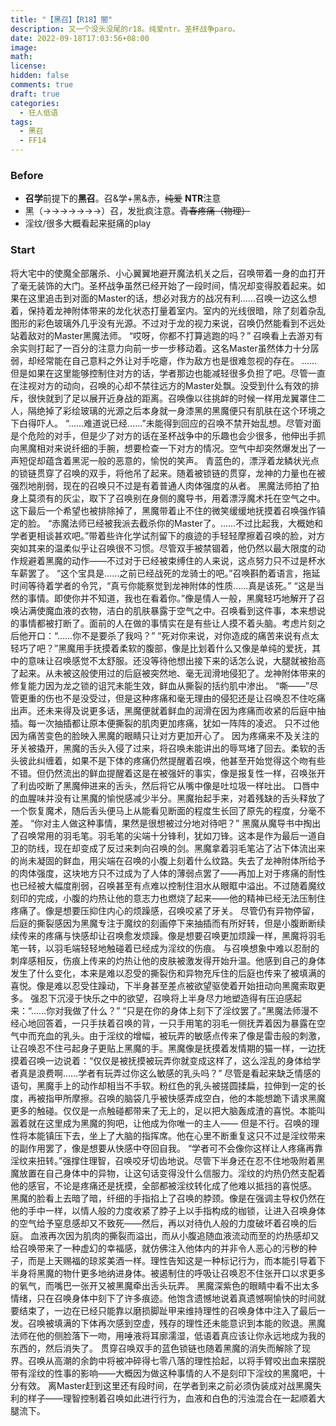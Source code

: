 ```yaml
---
title: "【黑召】【R18】闇"
description: 又一个没头没尾的r18。纯爱ntr。圣杯战争paro。
date: 2022-09-18T17:03:56+08:00
image: 
math: 
license: 
hidden: false
comments: true
draft: true
categories:
  - 狂人低语
tags:
  - 黑召
  - FF14
---
```


### Before

* **召学**前提下的**黑召**。召&学+黑&赤，~~纯爱~~ **NTR**注意
* 黑（→→→→→→→）召，发批疯注意。~~青春疼痛（物理）~~
* 淫纹/很多大概看起来挺痛的play

### Start

将大宅中的使魔全部屠杀、小心翼翼地避开魔法机关之后，召唤带着一身的血打开了毫无装饰的大门。圣杯战争虽然已经开始了一段时间，情况却变得胶着起来。如果在这里追击到对面的Master的话，想必对我方的战况有利……召唤一边这么想着，保持着龙神附体带来的龙化状态打量着室内。室内的光线很暗，除了刻着杂乱图形的彩色玻璃外几乎没有光源。不过对于龙的视力来说，召唤仍然能看到不远处站着敌对的Master黑魔法师。
“哎呀，你都不打算逃跑的吗？”
召唤看上去游刃有余实则打起了一百分的注意力向前一步一步移动着。这名Master虽然体力十分孱弱，却经常能在自己意料之外让对手吃瘪，作为敌方也是很难忽视的存在。
……但是如果在这里能够控制住对方的话，学者那边也能减轻很多负担了吧。尽管一直在注视对方的动向，召唤的心却不禁往远方的Master处飘。没受到什么有效的排斥，很快就到了足以展开近身战的距离。召唤像以往挑衅的时候一样用龙翼罩住二人，隔绝掉了彩绘玻璃的光源之后本身就一身漆黑的黑魔便只有肌肤在这个环境之下白得吓人。
“……难道说已经……”未能得到回应的召唤不禁开始乱想。尽管对面是个危险的对手，但是少了对方的话在圣杯战争中的乐趣也会少很多，他伸出手抓向黑魔相对来说纤细的手腕，想要检查一下对方的情况。空气中却突然爆发出了一声短促却蕴含着黑泥一般的恶意的，愉悦的笑声。
青蓝色的，漂浮着龙鳞状光点的锁链贯穿了召唤的双手，将他吊了起来。随着被锁链的贯穿，龙神的力量也在被强烈地削弱，现在的召唤只不过是有着普通人肉体强度的从者。
黑魔法师拍了拍身上莫须有的灰尘，取下了召唤别在身侧的魔导书，用着漂浮魔术托在空气之中。这下最后一个希望也被排除掉了，黑魔带着止不住的微笑缓缓地抚摸着召唤强作镇定的脸。
“赤魔法师已经被我派去截杀你的Master了。……不过比起我，大概她和学者更相谈甚欢吧。”带着些许化学试剂留下的痕迹的手轻轻摩擦着召唤的脸，对方突如其来的温柔似乎让召唤很不习惯。尽管双手被禁锢着，他仍然以最大限度的动作规避着黑魔的动作——不过对于已经被束缚住的人来说，这点努力只不过是杯水车薪罢了。
“这个宝具是……之前已经战死的龙骑士的吧。”召唤斟酌着语言，拖延时间等待着学者的令咒，“真亏你能察觉到龙神附体的性质……真是该死。”
“这是当然的事情。即使你并不知道，我也在看着你。”像是情人一般，黑魔轻巧地解开了召唤沾满使魔血液的衣物，洁白的肌肤暴露于空气之中。召唤看到这件事，本来想说的事情都被打断了。面前的人在做的事情实在是有些让人摸不着头脑。考虑片刻之后他开口：“……你不是要杀了我吗？”
“死对你来说，对你造成的痛苦来说有点太轻巧了吧？”黑魔用手抚摸着柔软的腹部，像是比划着什么又像是单纯的爱抚，其中的意味让召唤感觉不太舒服。还没等待他想出接下来的话怎么说，大腿就被抬高了起来。从未被这般使用过的后庭被突然地、毫无润滑地侵犯了。龙神附体带来的修复能力因为龙之锁的诅咒未能生效，鲜血从撕裂的括约肌中渗出。
“嘶——”尽管更重的伤也不是没受过，但是这种疼痛和毫无理由的侵犯还是让召唤忍不住吃痛出声。还未来得及说更多话，黑魔便就着鲜血的润滑在因为疼痛而收紧的后庭中抽插。每一次抽插都让原本便撕裂的肌肉更加疼痛，犹如一阵阵的凌迟。
只不过他因为痛苦变色的脸映入黑魔的眼睛只让对方更加开心了。
因为疼痛来不及关注的牙关被撬开，黑魔的舌头入侵了过来，将召唤未能讲出的辱骂堵了回去。柔软的舌头彼此纠缠着，如果不是下体的疼痛仍然提醒着召唤，他甚至开始觉得这个吻有些不错。但仍然流出的鲜血提醒着这是在被强奸的事实，像是报复性一样，召唤张开了利齿咬断了黑魔伸进来的舌头，然后将它从嘴中像是吐垃圾一样吐出。
口唇中的血腥味并没有让黑魔的愉悦感减少半分。黑魔抬起手来，对着残缺的舌头释放了一个恢复魔术，随后舌头便马上从能看见断面的程度生长回了原先的程度，分毫不差。
“你对主人做这种事情，果然是很想被过分地对待吧？”
黑魔从魔导书中掏出了召唤常用的羽毛笔。羽毛笔的尖端十分锋利，犹如刀锋。这本是作为最后一道自卫的防线，现在却变成了反过来刺向召唤的剑。黑魔拿着羽毛笔沾了沾下体流出来的尚未凝固的鲜血，用尖端在召唤的小腹上刻着什么纹路。失去了龙神附体所给予的肉体强度，这块地方只不过成为了人体的薄弱点罢了——再加上对于疼痛的耐性也已经被大幅度削弱，召唤甚至有点难以控制住泪水从眼眶中溢出。不过随着魔纹刻印的完成，小腹的灼热让他的意志力也燃烧了起来——他的精神已经无法压制住疼痛了。像是想要压抑住内心的烦躁感，召唤咬紧了牙关。
尽管仍有异物停留，后庭的撕裂感因为黑魔专注于魔纹的刻画停下来抽插而有所好转，但是小腹断断续续传来的疼痛与快感却让召唤愈发烦躁。像是想要召唤更加烦躁一样，黑魔将羽毛笔一转，以羽毛端轻轻地触碰着已经成为淫纹的伤痕。
与召唤想象中难以忍耐的刺痒感相反，伤痕上传来的灼热让他的皮肤被激发得开始升温。他感到自己的身体发生了什么变化，本来是难以忍受的撕裂伤和异物充斥住的后庭也传来了被填满的喜悦。像是难以忍受住躁动，下半身甚至差点被欲望驱使着开始扭动向黑魔索取更多。
强忍下沉浸于快乐之中的欲望，召唤将上半身尽力地塑造得有压迫感起来：“……你对我做了什么？”
“只是在你的身体上刻下了淫纹罢了。”黑魔法师漫不经心地回答着，一只手扶着召唤的背，一只手用笔的羽毛一侧抚弄着因为暴露在空气中而充血的乳头。由于淫纹的增幅，被玩弄的敏感点传来了像是雷击般的刺激，让召唤忍不住弓起身子更贴上黑魔的手。黑魔像是抚摸着发情期的猫一样，一边抚摸着召唤一边说着：“仅仅是被抚摸被玩弄你就变成这样了，这么淫乱的身体给学者真是浪费啊……学者有玩弄过你这么敏感的乳头吗？” 
尽管是看起来缺乏情感的语句，黑魔手上的动作却相当不手软。粉红色的乳头被搓圆揉扁，拉伸到一定的长度，再被指甲所摩擦。召唤的脑袋几乎被快感弄成空白，他的本能想跪下请求黑魔更多的触碰。仅仅是一点触碰都带来了无上的，足以把大脑轰成渣的喜悦。本能叫嚣着就在这里成为黑魔的狗吧，让他成为你唯一的主人——
但是不行。召唤的理性将本能镇压下去，坐上了大脑的指挥席。他在心里不断重复这只不过是淫纹带来的副作用罢了，像是想要从快感中夺回自我。
“学者可不会像你这样让人疼痛再靠淫纹来扭转。”强撑住理智，召唤咬牙切齿地说。尽管下半身还在忍不住地吸附着黑魔放置在自己身体中的异物，让这句话变得没什么信服力。淫纹的灼热仍然支配着他的感官，不论是疼痛还是抚摸，全部都被淫纹转化成了他难以抵挡的喜悦感。
黑魔的脸看上去暗了暗，纤细的手指掐上了召唤的脖颈。像是在强调主导权仍然在他的手中一样，以情人般的力度收紧了脖子上以手指构成的枷锁，让进入召唤身体的空气给予窒息感却又不致死——然后，再以对待仇人般的力度破坏着召唤的后庭。
血液再次因为肌肉的撕裂而溢出，而从小腹追随血液流动而至的灼热感却又给召唤带来了一种虚幻的幸福感，就仿佛注入他体内的并非令人恶心的污秽的种子，而是上天赐福的琼浆美酒一样。理性告知这是一种标记行为，而本能引导着下半身将黑魔的物什更多地纳进身体。被遏制住的呼吸让召唤忍不住张开口以求更多的氧气，而嘴巴一张开又被黑魔牵出舌头玩弄。
黑魔深紫色的眼睛中看不出太多情绪，只在召唤身体中刻下了许多痕迹。他饱含遗憾地说着真遗憾啊愉快的时间就要结束了，一边在已经只能靠以磨损脚趾甲来维持理性的召唤身体中注入了最后一发。召唤被填满的下体再次感到空虚，残存的理性还未能意识到本能的败退。黑魔法师在他的侧脸落下一吻，用唾液将耳廓濡湿，低语着真应该让你永远地成为我的东西的，然后消失了。
贯穿召唤双手的蓝色锁链也随着黑魔的消失而解除了现界。召唤从高潮的余韵中将被冲碎得七零八落的理性拾起，以将手臂咬出血来摆脱带有淫纹的性事的影响——大概因为做这种事情的人不是刻印下淫纹的黑魔吧，十分有效。
离Master赶到这里还有段时间，在学者到来之前必须伪装成对战黑魔失利的样子——理智控制着召唤如此进行行为，血液和白色的污浊混合在一起顺着大腿流下。